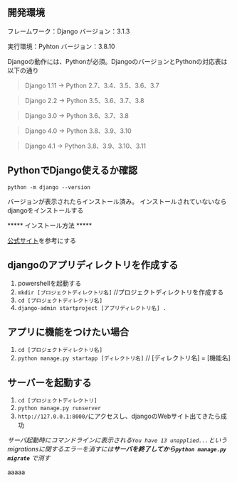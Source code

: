 ## 開発環境
フレームワーク：Django
バージョン：3.1.3

実行環境：Pyhton
バージョン：3.8.10

Djangoの動作には、Pythonが必須。DjangoのバージョンとPythonの対応表は以下の通り

>Django 1.11 → Python 2.7、3.4、3.5、3.6、3.7

>Django 2.2 → Python 3.5、3.6、3.7、3.8

>Django 3.0 → Python 3.6、3.7、3.8

>Django 4.0 → Python 3.8、3.9、3.10

>Django 4.1 → Python 3.8、3.9、3.10、3.11

## PythonでDjango使えるか確認
`python -m django --version`

バージョンが表示されたらインストール済み。
インストールされていないなら djangoをインストールする

***** インストール方法 *****

[公式サイト](https://docs.djangoproject.com/ja/4.2/intro/install/)を参考にする

## djangoのアプリディレクトリを作成する
1. powershellを起動する
2. `mkdir [プロジェクトディレクトリ名]` //プロジェクトディレクトリを作成する
3. ` cd [プロジェクトディレクトリ名] `
4. `django-admin startproject [アプリディレクトリ名] .`

## アプリに機能をつけたい場合
1. `cd [プロジェクトディレクトリ名]`
2. `python manage.py startapp [ディレクトリ名]` // [ディレクトリ名] = [機能名]

## サーバーを起動する
1. `cd [プロジェクトディレクトリ]`
2. `python manage.py runserver`
3. `http://127.0.0.1:8000/`にアクセスし、djangoのWebサイト出てきたら成功

*サーバ起動時にコマンドラインに表示される`You have 13 unapplied...`というmigrationsに関するエラーを消すには**サーバを終了してから`python manage.py migrate`** で消す*

aaaaa

